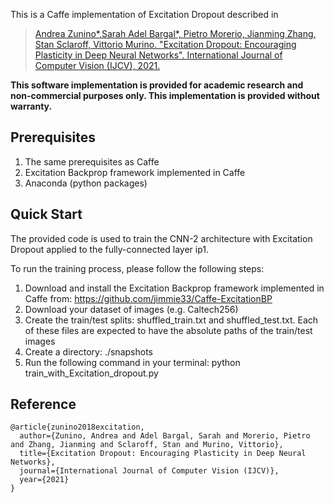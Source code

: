 This is a Caffe implementation of Excitation Dropout described in

> [Andrea Zunino*,Sarah Adel Bargal*, Pietro Morerio, Jianming Zhang, Stan Sclaroff, Vittorio Murino. "Excitation Dropout: Encouraging Plasticity in Deep Neural Networks". International Journal of Computer Vision (IJCV), 2021.](https://link.springer.com/article/10.1007/s11263-020-01422-y)

__This software implementation is provided for academic research and non-commercial purposes only.  This implementation is provided without warranty.__

## Prerequisites
1. The same prerequisites as Caffe
2. Excitation Backprop framework implemented in Caffe
3. Anaconda (python packages)

## Quick Start
The provided code is used to train the CNN-2 architecture with Excitation Dropout applied to the fully-connected layer ip1. 

To run the training process, please follow the following steps:
1) Download and install the Excitation Backprop framework implemented in Caffe from: https://github.com/jimmie33/Caffe-ExcitationBP
2) Download your dataset of images (e.g. Caltech256)
3) Create the train/test splits: shuffled_train.txt and shuffled_test.txt. Each of these files are expected to have the absolute paths of the train/test images
4) Create a directory: ./snapshots
4) Run the following command in your terminal: python train_with_Excitation_dropout.py

## Reference
```
@article{zunino2018excitation,
  author={Zunino, Andrea and Adel Bargal, Sarah and Morerio, Pietro and Zhang, Jianming and Sclaroff, Stan and Murino, Vittorio},
  title={Excitation Dropout: Encouraging Plasticity in Deep Neural Networks},
  journal={International Journal of Computer Vision (IJCV)},
  year={2021}
}
```
